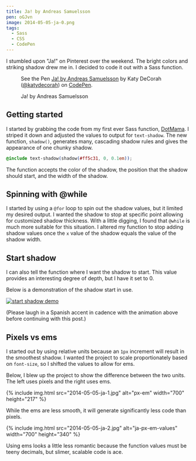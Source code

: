```yaml
---
title: Ja! by Andreas Samuelsson
pen: oGJvn
image: 2014-05-05-ja-0.png
tags:
  - Sass
  - CSS
  - CodePen
---
```


I stumbled upon "Ja!" on Pinterest over the weekend. The bright colors and striking shadow drew me in. I decided to code it out with a Sass function.

<figure>
<p data-height="375" data-theme-id="97" data-slug-hash="oGJvn" data-default-tab="result" class='codepen'>See the Pen <a href='http://codepen.io/katydecorah/pen/oGJvn/'>Ja! by Andreas Samuelsson</a> by Katy DeCorah (<a href='http://codepen.io/katydecorah'>@katydecorah</a>) on <a href='http://codepen.io'>CodePen</a>.</p>
<figcaption>Ja! by Andreas Samuelsson</figcaption>
</figure>

## Getting started

I started by grabbing the code from my first ever Sass function, [DotMama](/code/dots/). I striped it down and adjusted the values to output for `text-shadow`. The new function, `shadow()`, generates many, cascading shadow rules and gives the appearance of one chunky shadow.

```css
@include text-shadow(shadow(#ff5c31, 0, 0.1em));
```

The function accepts the color of the shadow, the position that the shadow should start, and the width of the shadow.

## Spinning with @while

I started by using a `@for` loop to spin out the shadow values, but it limited my desired output. I wanted the shadow to stop at specific point allowing for customized shadow thickness. With a little digging, I found that `@while` is much more suitable for this situation. I altered my function to stop adding shadow values once the `x` value of the shadow equals the value of the shadow width.

## Start shadow

I can also tell the function where I want the shadow to start. This value provides an interesting degree of depth, but I have it set to 0.

Below is a demonstration of the shadow start in use.

<a href="http://imgur.com/iz2RZtt"><img src="http://i.imgur.com/iz2RZtt.gif?1" alt="start shadow demo"></a>

(Please laugh in a Spanish accent in cadence with the animation above before continuing with this post.)

## Pixels vs ems

I started out by using relative units because an `1px` increment will result in the smoothest shadow. I wanted the project to scale proportionately based on `font-size`, so I shifted the values to allow for ems.

Below, I blew up the project to show the difference between the two units. The left uses pixels and the right uses ems.

{% include img.html src="2014-05-05-ja-1.jpg" alt="px-em" width="700" height="217" %}

While the ems are less smooth, it will generate significantly less code than pixels.

{% include img.html src="2014-05-05-ja-2.jpg" alt="ja-px-em-values" width="700" height="340" %}

Using ems looks a little less romantic because the function values must be teeny decimals, but slimer, scalable code is ace.
